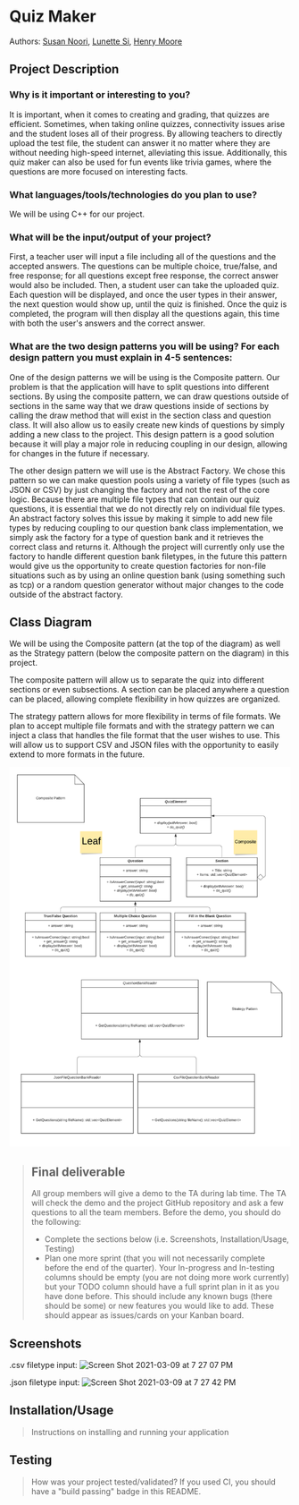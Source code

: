 # Quiz Maker
Authors: [Susan Noori](https://github.com/susan2099), [Lunette Si](https://github.com/lunettesi), [Henry Moore](https://github.com/hmoorerg)

## Project Description
### Why is it important or interesting to you?
It is important, when it comes to creating and grading, that quizzes are efficient. Sometimes, when taking online quizzes, connectivity issues arise and the student loses all of their progress. By allowing teachers to directly upload the test file, the student can answer it no matter where they are without needing high-speed internet, alleviating this issue. Additionally, this quiz maker can also be used for fun events like trivia games, where the questions are more focused on interesting facts. 
### What languages/tools/technologies do you plan to use?
We will be using C++ for our project. 
### What will be the input/output of your project?
First, a teacher user will input a file including all of the questions and the accepted answers. The questions can be multiple choice, true/false, and free response; for all questions except free response, the correct answer would also be included. Then, a student user can take the uploaded quiz. Each question will be displayed, and once the user types in their answer, the next question would show up, until the quiz is finished. Once the quiz is completed, the program will then display all the questions again, this time with both the user's answers and the correct answer.
### What are the two design patterns you will be using? For each design pattern you must explain in 4-5 sentences:
One of the design patterns we will be using is the Composite pattern. Our problem is that the application will have to split questions into different sections. By using the composite pattern, we can draw questions outside of sections in the same way that we draw questions inside of sections by calling the draw method that will exist in the section class and question class. It will also allow us to easily create new kinds of questions by simply adding a new class to the project. This design pattern is a good solution because it will play a major role in reducing coupling in our design, allowing for changes in the future if necessary.

The other design pattern we will use is the Abstract Factory. We chose this pattern so we can make question pools using a variety of file types (such as JSON or CSV) by just changing the factory and not the rest of the core logic. Because there are multiple file types that can contain our quiz questions, it is essential that we do not directly rely on individual file types. An abstract factory solves this issue by making it simple to add new file types by reducing coupling to our question bank class implementation, we simply ask the factory for a type of question bank and it retrieves the correct class and returns it. Although the project will currently only use the factory to handle different question bank filetypes, in the future this pattern would give us the opportunity to create question factories for non-file situations such as by using an online question bank (using something such as tcp) or a random question generator without major changes to the code outside of the abstract factory.

## Class Diagram
 We will be using the Composite pattern (at the top of the diagram) as well as the Strategy pattern (below the composite pattern on the diagram) in this project. 

The composite pattern will allow us to separate the quiz into different sections or even subsections. A section can be placed anywhere a question can be placed, allowing complete flexibility in how quizzes are organized.

The strategy pattern allows for more flexibility in terms of file formats. We plan to accept multiple file formats and with the strategy pattern we can inject a class that handles the file format that the user wishes to use. This will allow us to support CSV and JSON files with the opportunity to easily extend to more formats in the future.

 ![Class Diagram](FinalProjectDiagram.png)

 > ## Final deliverable
 > All group members will give a demo to the TA during lab time. The TA will check the demo and the project GitHub repository and ask a few questions to all the team members. 
 > Before the demo, you should do the following:
 > * Complete the sections below (i.e. Screenshots, Installation/Usage, Testing)
 > * Plan one more sprint (that you will not necessarily complete before the end of the quarter). Your In-progress and In-testing columns should be empty (you are not doing more work currently) but your TODO column should have a full sprint plan in it as you have done before. This should include any known bugs (there should be some) or new features you would like to add. These should appear as issues/cards on your Kanban board. 
 
 ## Screenshots
 .csv filetype input:
![Screen Shot 2021-03-09 at 7 27 07 PM](https://user-images.githubusercontent.com/76899884/110572165-c1264200-810d-11eb-9c6a-5f7154273ef9.png)

.json filetype input:
![Screen Shot 2021-03-09 at 7 27 42 PM](https://user-images.githubusercontent.com/76899884/110572172-c4b9c900-810d-11eb-872e-c9cfbe41ad74.png)

 ## Installation/Usage
 > Instructions on installing and running your application
 ## Testing
 > How was your project tested/validated? If you used CI, you should have a "build passing" badge in this README.
 
